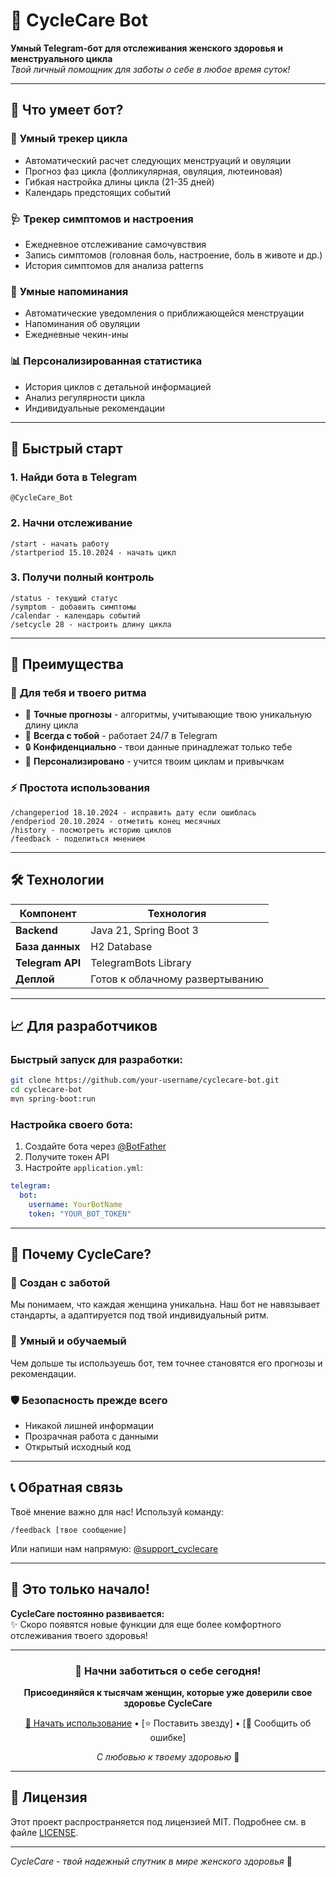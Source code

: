 # 🌸 CycleCare Bot

**Умный Telegram-бот для отслеживания женского здоровья и менструального цикла**  
*Твой личный помощник для заботы о себе в любое время суток!*

---

## 🎯 Что умеет бот?

### 📅 **Умный трекер цикла**
- Автоматический расчет следующих менструаций и овуляции
- Прогноз фаз цикла (фолликулярная, овуляция, лютеиновая)
- Гибкая настройка длины цикла (21-35 дней)
- Календарь предстоящих событий

### 🩺 **Трекер симптомов и настроения**
- Ежедневное отслеживание самочувствия
- Запись симптомов (головная боль, настроение, боль в животе и др.)
- История симптомов для анализа patterns

### 🔔 **Умные напоминания**
- Автоматические уведомления о приближающейся менструации
- Напоминания об овуляции
- Ежедневные чекин-ины

### 📊 **Персонализированная статистика**
- История циклов с детальной информацией
- Анализ регулярности цикла
- Индивидуальные рекомендации

---

## 🚀 Быстрый старт

### 1. Найди бота в Telegram
```
@CycleCare_Bot
```

### 2. Начни отслеживание
```
/start - начать работу
/startperiod 15.10.2024 - начать цикл
```

### 3. Получи полный контроль
```
/status - текущий статус
/symptom - добавить симптомы  
/calendar - календарь событий
/setcycle 28 - настроить длину цикла
```

---

## 💫 Преимущества

### 🌙 **Для тебя и твоего ритма**
- 🔮 **Точные прогнозы** - алгоритмы, учитывающие твою уникальную длину цикла
- 📱 **Всегда с тобой** - работает 24/7 в Telegram
- 🔒 **Конфиденциально** - твои данные принадлежат только тебе
- 🎯 **Персонализировано** - учится твоим циклам и привычкам

### ⚡ **Простота использования**
```
/changeperiod 18.10.2024 - исправить дату если ошиблась
/endperiod 20.10.2024 - отметить конец месячных
/history - посмотреть историю циклов
/feedback - поделиться мнением
```

---

## 🛠 Технологии

| Компонент | Технология |
|-----------|------------|
| **Backend** | Java 21, Spring Boot 3 |
| **База данных** | H2 Database |
| **Telegram API** | TelegramBots Library |
| **Деплой** | Готов к облачному развертыванию |

---

## 📈 Для разработчиков

### Быстрый запуск для разработки:
```bash
git clone https://github.com/your-username/cyclecare-bot.git
cd cyclecare-bot
mvn spring-boot:run
```

### Настройка своего бота:
1. Создайте бота через [@BotFather](https://t.me/BotFather)
2. Получите токен API
3. Настройте `application.yml`:
```yaml
telegram:
  bot:
    username: YourBotName
    token: "YOUR_BOT_TOKEN"
```

---

## 🌟 Почему CycleCare?

### 💖 **Создан с заботой**
Мы понимаем, что каждая женщина уникальна. Наш бот не навязывает стандарты, а адаптируется под твой индивидуальный ритм.

### 🧠 **Умный и обучаемый**
Чем дольше ты используешь бот, тем точнее становятся его прогнозы и рекомендации.

### 🛡 **Безопасность прежде всего**
- Никакой лишней информации
- Прозрачная работа с данными
- Открытый исходный код

---

## 📞 Обратная связь

Твоё мнение важно для нас! Используй команду:
```
/feedback [твое сообщение]
```

Или напиши нам напрямую: [@support_cyclecare](https://t.me/support_cyclecare)

---

## 🎁 Это только начало!

**CycleCare постоянно развивается:**  
✨ Скоро появятся новые функции для еще более комфортного отслеживания твоего здоровья!

---

<div align="center">

### 🌸 Начни заботиться о себе сегодня!
**Присоединяйся к тысячам женщин, которые уже доверили свое здоровье CycleCare**

[🚀 Начать использование](https://t.me/CycleCare_Bot) • [⭐ Поставить звезду] • [🐛 Сообщить об ошибке]

*С любовью к твоему здоровью* 💝

</div>

---

## 📄 Лицензия

Этот проект распространяется под лицензией MIT. Подробнее см. в файле [LICENSE](LICENSE).

---
*CycleCare - твой надежный спутник в мире женского здоровья* 🌸
